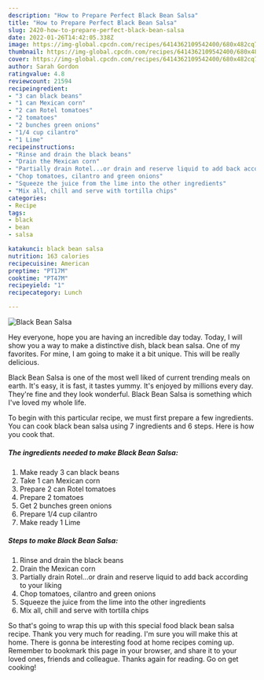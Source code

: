 ```yaml
---
description: "How to Prepare Perfect Black Bean Salsa"
title: "How to Prepare Perfect Black Bean Salsa"
slug: 2420-how-to-prepare-perfect-black-bean-salsa
date: 2022-01-26T14:42:05.338Z
image: https://img-global.cpcdn.com/recipes/6414362109542400/680x482cq70/black-bean-salsa-recipe-main-photo.jpg
thumbnail: https://img-global.cpcdn.com/recipes/6414362109542400/680x482cq70/black-bean-salsa-recipe-main-photo.jpg
cover: https://img-global.cpcdn.com/recipes/6414362109542400/680x482cq70/black-bean-salsa-recipe-main-photo.jpg
author: Sarah Gordon
ratingvalue: 4.8
reviewcount: 21594
recipeingredient:
- "3 can black beans"
- "1 can Mexican corn"
- "2 can Rotel tomatoes"
- "2 tomatoes"
- "2 bunches green onions"
- "1/4 cup cilantro"
- "1 Lime"
recipeinstructions:
- "Rinse and drain the black beans"
- "Drain the Mexican corn"
- "Partially drain Rotel...or drain and reserve liquid to add back according to your liking"
- "Chop tomatoes, cilantro and green onions"
- "Squeeze the juice from the lime into the other ingredients"
- "Mix all, chill and serve with tortilla chips"
categories:
- Recipe
tags:
- black
- bean
- salsa

katakunci: black bean salsa 
nutrition: 163 calories
recipecuisine: American
preptime: "PT17M"
cooktime: "PT47M"
recipeyield: "1"
recipecategory: Lunch

---
```



![Black Bean Salsa](https://img-global.cpcdn.com/recipes/6414362109542400/680x482cq70/black-bean-salsa-recipe-main-photo.jpg)

Hey everyone, hope you are having an incredible day today. Today, I will show you a way to make a distinctive dish, black bean salsa. One of my favorites. For mine, I am going to make it a bit unique. This will be really delicious.

Black Bean Salsa is one of the most well liked of current trending meals on earth. It's easy, it is fast, it tastes yummy. It's enjoyed by millions every day. They're fine and they look wonderful. Black Bean Salsa is something which I've loved my whole life.




To begin with this particular recipe, we must first prepare a few ingredients. You can cook black bean salsa using 7 ingredients and 6 steps. Here is how you cook that.

<!--inarticleads1-->

##### The ingredients needed to make Black Bean Salsa:

1. Make ready 3 can black beans
1. Take 1 can Mexican corn
1. Prepare 2 can Rotel tomatoes
1. Prepare 2 tomatoes
1. Get 2 bunches green onions
1. Prepare 1/4 cup cilantro
1. Make ready 1 Lime




<!--inarticleads2-->

##### Steps to make Black Bean Salsa:

1. Rinse and drain the black beans
1. Drain the Mexican corn
1. Partially drain Rotel...or drain and reserve liquid to add back according to your liking
1. Chop tomatoes, cilantro and green onions
1. Squeeze the juice from the lime into the other ingredients
1. Mix all, chill and serve with tortilla chips




So that's going to wrap this up with this special food black bean salsa recipe. Thank you very much for reading. I'm sure you will make this at home. There is gonna be interesting food at home recipes coming up. Remember to bookmark this page in your browser, and share it to your loved ones, friends and colleague. Thanks again for reading. Go on get cooking!
